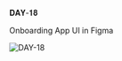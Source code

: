 𝐃𝐀𝐘-𝟏𝟖

Onboarding App UI in Figma 

![DAY-18](https://user-images.githubusercontent.com/85480387/207566681-4ed833c4-2d4e-4a64-bbb1-2d18f3e54bd8.jpg)

